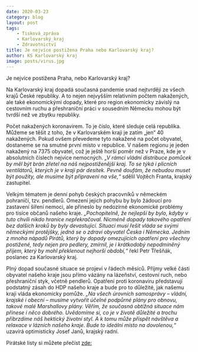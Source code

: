```yaml
---
date: 2020-03-23
category: blog
layout: post
tags:
    - Tisková_zpráva
    - Karlovarský_kraj
    - Zdravotnictví
title: Je nejvíce postižena Praha nebo Karlovarský kraj?
author: KS Karlovarský kraj
image: posts/virus.jpg
---
```

Je nejvíce postižena Praha, nebo Karlovarský kraj?

Na Karlovarský kraj dopadá současná pandemie snad nejtvrději ze všech krajů České republiky. A to nejen nejvyšším relativním počtem nakažených, ale také ekonomickými dopady, které pro region ekonomicky závislý na cestovním ruchu a přeshraniční práci v sousedním Německu mohou být tvrdší než ve zbytku republiky.

Počet nakažených koronavirem. To je číslo, které sleduje celá republika. Můžeme se těšit z toho, že v Karlovarském kraji je zatím „jen“ 40 nakažených. Pokud ovšem převedeme tyto nakažené na počet obyvatel, dostaneme se na smutné první místo v republice. V našem regionu je jeden nakažený na 7375 obyvatel, což je ještě horší poměr než v Praze, kde je v absolutních číslech nejvíce nemocných. *„V rámci vládní distribuce pomůcek by měl být brán zřetel na náš nejpostiženější kraj. To se týká i plicních ventilátorů, kterých je v kraji pár desítek. Pevně doufám, že nebudou muset být použity, ale musíme být připraveni na vše,“* sdělil Vojtěch Franta, krajský zastupitel.

Velkým tématem je denní pohyb českých pracovníků v německém pohraničí, tzv. pendlerů. Omezení jejich pohybu by bylo žádoucí pro zastavení šíření nemoci, ale přineslo by nedozírné ekonomické problémy pro tisíce občanů našeho kraje. *„Pochopitelně, že nejlepší by bylo, kdyby v tuto chvíli nikdo hranice nepřekračoval. Nicméně dopady takového opatření bez dalších kroků by byly devastující. Situaci musí řešit vláda se svými německými protějšky, jedná se o zdraví obyvatel Česka i Německa. Jedním z mnoha nápadů Pirátů, který by dopady omezujících opatření pro všechny postižené, tedy nejen pro pedlery, zmírnil, je i krátkodobý nepodmíněný příjem, který by mohl překlenout nejhorší období,“* řekl Petr Třešňák, poslanec za Karlovarský kraj.

Plný dopad současné situace se projeví v řádech měsíců. Příjmy velké části obyvatel našeho kraje jsou přímo vázány na lázeňství, cestovní ruch, nebo přeshraniční styk, včetně pendlerů. Opatření proti koronaviru představují podstatný zásah do HDP našeho kraje a bude pro to důležité, jak našemu kraji vláda ekonomicky pomůže. *„Na všech úrovních samosprávy – vládní, krajské i obecní – musíme vytvořit účelné podpůrné plány pro obnovu, takové malé Marshallovy plány. Věřím, že současná obtížná situace nám přinese i něco dobrého. Uvědomíme si, co je v životě důležité a trochu přibrzdíme náš hektický životní styl. A k tomu může přispět návštěva a relaxace v lázních našeho kraje. Bude to ideální místo na dovolenou,“* uzavírá optimisticky Josef Janů, krajský radní.

Pirátské listy si můžete přečíst [zde:](https://karlovarsky.pirati.cz/download/PiratskeListy_Karlovarskykraj_podzim2020.pdf)

